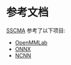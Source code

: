 # 参考文档

[SSCMA](https://github.com/Seeed-Studio/SSCMA)  参考了以下项目:

- [OpenMMLab](https://openmmlab.com/)
- [ONNX](https://github.com/onnx/onnx)
- [NCNN](https://github.com/Tencent/ncnn)
